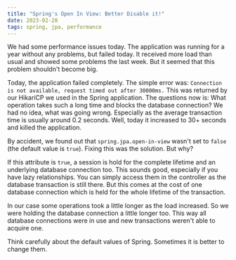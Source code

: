 ```yaml
---
title: "Spring's Open In View: Better Disable it!"
date: 2023-02-28
tags: spring, jpa, performance
---
```

We had some performance issues today. The application was running for a year without any problems, but failed today.
It received more load than usual and showed some problems the last week. But it seemed that this problem shouldn't
become big.

Today, the application failed completely. The simple error was: `Connection is not available, request timed out after
30000ms.` This was returned by our HikariCP we used in the Spring application. The questions now is: What operation
takes such a long time and blocks the database connection? We had no idea, what was going wrong. Especially as
the average transaction time is usually around 0.2 seconds. Well, today it increased to 30+ seconds and killed
the application.

By accident, we found out that `spring.jpa.open-in-view` wasn't set to `false` (the default value is `true`). Fixing
this was the solution. But why?

If this attribute is `true`, a session is hold for the complete lifetime and an underlying database connection too.
This sounds good, especially if you have lazy relationships. You can simply access them in the controller as the
database transaction is still there. But this comes at the cost of one database connection which is held for the
whole lifetime of the transaction.

In our case some operations took a little longer as the load increased. So we were holding the database
connection a little longer too. This way all database connections were in use and new transactions weren't able
to acquire one.

Think carefully about the default values of Spring. Sometimes it is better to change them.
